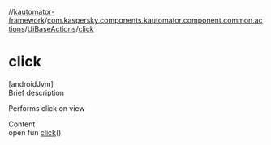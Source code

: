 //[kautomator-framework](../../index.md)/[com.kaspersky.components.kautomator.component.common.actions](../index.md)/[UiBaseActions](index.md)/[click](click.md)



# click  
[androidJvm]  
Brief description  


Performs click on view

  
Content  
open fun [click](click.md)()  



